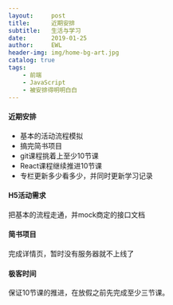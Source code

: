 ```yaml
---
layout:     post
title:      近期安排
subtitle:   生活与学习
date:       2019-01-25
author:     EWL
header-img: img/home-bg-art.jpg
catalog: true
tags:
    - 前端    
    - JavaScript 
    - 被安排得明明白白  
---
```


#### 近期安排

- 基本的活动流程模拟
- 搞完简书项目
- git课程挑着上至少10节课
- React课程继续推进10节课
- 专栏更新多少看多少，并同时更新学习记录

#### H5活动需求

把基本的流程走通，并mock商定的接口文档

#### 简书项目

完成详情页，暂时没有服务器就不上线了

#### 极客时间

保证10节课的推进，在放假之前先完成至少三节课。



